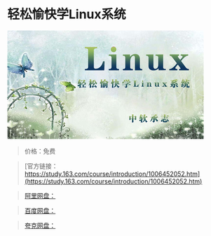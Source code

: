 # 轻松愉快学Linux系统

![img](../../../assets/study163/free/0a297addcf3a4357a681b04b705b3626.jpg)

> 价格：免费

> [官方链接：https://study.163.com/course/introduction/1006452052.htm](https://study.163.com/course/introduction/1006452052.htm)

> [阿里网盘：]()

> [百度网盘：]()

> [夸克网盘：]()
